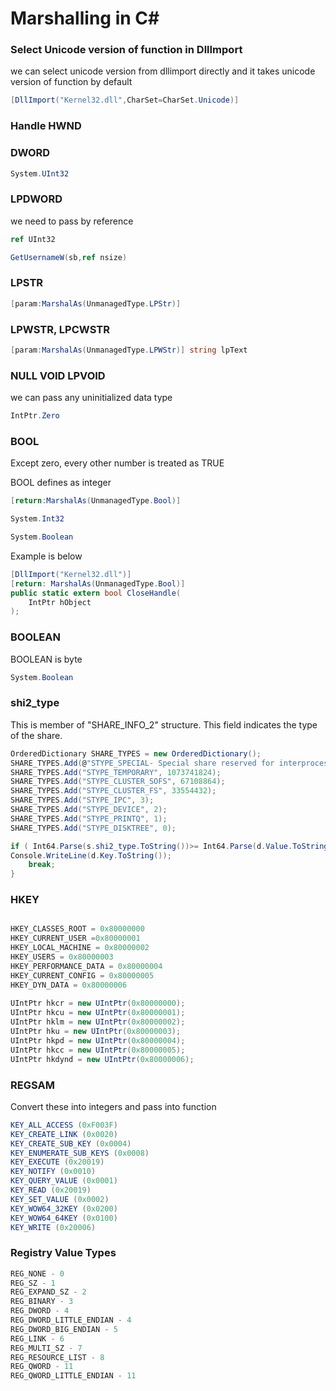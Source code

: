 # Marshalling in C#


### Select Unicode version of function in DllImport
we can select unicode version from dllimport directly and it takes unicode version of function by default

```csharp
[DllImport("Kernel32.dll",CharSet=CharSet.Unicode)]
```


### Handle HWND

### DWORD
```csharp
System.UInt32
```

### LPDWORD
we need to pass by reference 

```csharp
ref UInt32

GetUsernameW(sb,ref nsize)
```

### LPSTR
```csharp
[param:MarshalAs(UnmanagedType.LPStr)]
```

### LPWSTR, LPCWSTR
```csharp
[param:MarshalAs(UnmanagedType.LPWStr)] string lpText
```

### NULL VOID LPVOID 
we can pass any uninitialized data type	
```csharp
IntPtr.Zero
```

### BOOL
Except zero, every other number is treated as TRUE

BOOL defines as integer 
```csharp
[return:MarshalAs(UnmanagedType.Bool)]

System.Int32

System.Boolean
```

Example is below
```csharp
[DllImport("Kernel32.dll")]
[return: MarshalAs(UnmanagedType.Bool)]
public static extern bool CloseHandle(
    IntPtr hObject
);
```

### BOOLEAN
BOOLEAN is byte 

```csharp
System.Boolean
```

### shi2_type
This is member of "SHARE_INFO_2" structure. This field indicates the type of the share.
```csharp
OrderedDictionary SHARE_TYPES = new OrderedDictionary();
SHARE_TYPES.Add(@"STYPE_SPECIAL- Special share reserved for interprocess communication (IPC$) or remote administration of the server", 2147483648); SHARE_TYPES.Add("STYPE_CLUSTER_DFS", 134217728);
SHARE_TYPES.Add("STYPE_TEMPORARY", 1073741824);
SHARE_TYPES.Add("STYPE_CLUSTER_SOFS", 67108864);
SHARE_TYPES.Add("STYPE_CLUSTER_FS", 33554432);
SHARE_TYPES.Add("STYPE_IPC", 3);
SHARE_TYPES.Add("STYPE_DEVICE", 2);
SHARE_TYPES.Add("STYPE_PRINTQ", 1);
SHARE_TYPES.Add("STYPE_DISKTREE", 0);

if ( Int64.Parse(s.shi2_type.ToString())>= Int64.Parse(d.Value.ToString())){
Console.WriteLine(d.Key.ToString());
    break;
}
```


### HKEY
```csharp

HKEY_CLASSES_ROOT = 0x80000000
HKEY_CURRENT_USER =0x80000001
HKEY_LOCAL_MACHINE = 0x80000002
HKEY_USERS = 0x80000003
HKEY_PERFORMANCE_DATA = 0x80000004
HKEY_CURRENT_CONFIG = 0x80000005
HKEY_DYN_DATA = 0x80000006
	
UIntPtr hkcr = new UIntPtr(0x80000000);
UIntPtr hkcu = new UIntPtr(0x80000001);
UIntPtr hklm = new UIntPtr(0x80000002);
UIntPtr hku = new UIntPtr(0x80000003);
UIntPtr hkpd = new UIntPtr(0x80000004);
UIntPtr hkcc = new UIntPtr(0x80000005);
UIntPtr hkdynd = new UIntPtr(0x80000006);	
```

### REGSAM
Convert these into integers and pass into function
```csharp
KEY_ALL_ACCESS (0xF003F)
KEY_CREATE_LINK (0x0020)
KEY_CREATE_SUB_KEY (0x0004)
KEY_ENUMERATE_SUB_KEYS (0x0008)
KEY_EXECUTE (0x20019)
KEY_NOTIFY (0x0010)
KEY_QUERY_VALUE (0x0001)
KEY_READ (0x20019)
KEY_SET_VALUE (0x0002)
KEY_WOW64_32KEY (0x0200)
KEY_WOW64_64KEY (0x0100)
KEY_WRITE (0x20006)
```

### Registry Value Types
```csharp
REG_NONE - 0
REG_SZ - 1
REG_EXPAND_SZ - 2
REG_BINARY - 3	
REG_DWORD - 4
REG_DWORD_LITTLE_ENDIAN - 4
REG_DWORD_BIG_ENDIAN - 5
REG_LINK - 6
REG_MULTI_SZ - 7
REG_RESOURCE_LIST - 8
REG_QWORD - 11 
REG_QWORD_LITTLE_ENDIAN - 11 
```